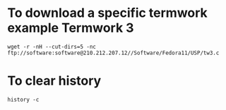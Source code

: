 # To download a specific termwork example Termwork 3

```
wget -r -nH --cut-dirs=5 -nc ftp://software:software@210.212.207.12//Software/Fedora11/USP/tw3.c
```

# To clear history

```
history -c
```
